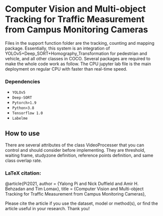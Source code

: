 # Computer Vision and Multi-object Tracking for Traffic Measurement from Campus Monitoring Cameras
Files in the support function folder are the tracking, counting and mapping package. Essentially, this system is an integration of YOLOv5+Deep_SORT+Homography_Transformation for pedestrian and vehicle, and all other classes in COCO. Several packages are required to make the whole code work as follow. The CPU jupyter lab file is the main deployment on regular CPU with faster than real-time speed. 
### Dependencies
- `YOLOv5`
- `Deep-SORT`
- `Pytorch>1.9`
- `Python>3.8`
- `Tensorflow 1.0`
- `Labelme`

## How to use
There are several attributes of the class VideoProcesser that you can control and should consider before implementing. They are threshold, waiting frame, studyzone definition, reference points definition, and same class overlap rate. 



### LaTeX citation:

@article{Pi2021,
    author  = {Yalong Pi and Nick Duffield and Amir H. Behzadan and Tim Lomax},
    title   = {Computer Vision and Multi-object Tracking for Traffic Measurement from Campus Monitoring Cameras},

Please cite the article if you use the dataset, model or method(s), or find the article useful in your research. Thank you!




